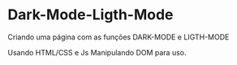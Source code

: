 # Dark-Mode-Ligth-Mode
Criando uma página com as funções DARK-MODE e LIGTH-MODE

Usando HTML/CSS e Js
Manipulando DOM para uso. 
